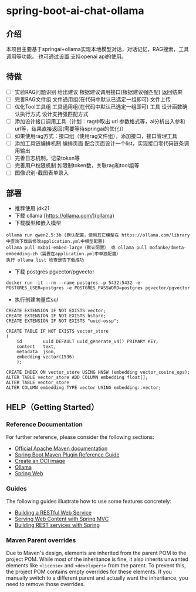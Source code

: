 # spring-boot-ai-chat-ollama

## 介绍

本项目主要基于springai+ollama实现本地模型对话，对话记忆，RAG搜索，工具调用等功能。
也可通过设置 支持openai api的使用。

## 待做

- [ ] 实验RAG问题识别 给出建议 根据建议调用接口(根据建议强匹配) 返回结果
- [ ] 完善RAG文件组 文件通用组(在代码中默认已选定一组即可)  文件上传
- [ ] 优化Tool工具组 工具通用组(在代码中默认已选定一组即可) 工具     设计函数确认执行方式 设计支持强匹配方式
- [ ] 添加设计接口调用工具（计划：rag中取出 url 参数格式等，ai分析出入参和url等，结果直接返回(需要等待springai的优化)）
- [ ] 如果使用rag方式：接口组（使用rag文件组），添加接口，接口管理工具
- [ ] 添加工具链编排机制 编排页面 配合页面设计一个list，实现接口零代码链条调用输出
- [ ] 完善日志机制，记录token等
- [ ] 完善用户权限机制 如限制token数，关联rag和tool组等
- [ ] 图像识别-截图表单录入

## 部署

- 推荐使用 jdk21
- 下载 ollama [https://ollama.com/](ollama)
- 下载模型和嵌入模型

```text
ollama run qwen2.5:3b (默认配置，使用其它模型在 https://ollama.com/library 中查询下载后修改application.yml中模型配置)
ollama pull mxbai-embed-large（默认配置） 或 ollama pull mofanke/dmeta-embedding-zh（需要在application.yml中单独配置）
执行 ollama list 检查是否下载成功
```

- 下载 postgres pgvector/pgvector

```text
docker run -it --rm --name postgres -p 5432:5432 -e POSTGRES_USER=postgres -e POSTGRES_PASSWORD=postgres pgvector/pgvector
```

- 执行创建向量库sql

```text
CREATE EXTENSION IF NOT EXISTS vector;
CREATE EXTENSION IF NOT EXISTS hstore;
CREATE EXTENSION IF NOT EXISTS "uuid-ossp";

CREATE TABLE IF NOT EXISTS vector_store
(
    id        uuid DEFAULT uuid_generate_v4() PRIMARY KEY,
    content   text,
    metadata  json,
    embedding vector(1536)
    );

CREATE INDEX ON vector_store USING HNSW (embedding vector_cosine_ops);
ALTER TABLE vector_store ADD COLUMN embedding float[];
ALTER TABLE vector_store
ALTER COLUMN embedding TYPE vector USING embedding::vector;
```

## HELP（Getting Started）

### Reference Documentation

For further reference, please consider the following sections:

* [Official Apache Maven documentation](https://maven.apache.org/guides/index.html)
* [Spring Boot Maven Plugin Reference Guide](https://docs.spring.io/spring-boot/3.4.1-SNAPSHOT/maven-plugin)
* [Create an OCI image](https://docs.spring.io/spring-boot/3.4.1-SNAPSHOT/maven-plugin/build-image.html)
* [Ollama](https://docs.spring.io/spring-ai/reference/api/chat/ollama-chat.html)
* [Spring Web](https://docs.spring.io/spring-boot/3.4.1-SNAPSHOT/reference/web/servlet.html)

### Guides

The following guides illustrate how to use some features concretely:

* [Building a RESTful Web Service](https://spring.io/guides/gs/rest-service/)
* [Serving Web Content with Spring MVC](https://spring.io/guides/gs/serving-web-content/)
* [Building REST services with Spring](https://spring.io/guides/tutorials/rest/)

### Maven Parent overrides

Due to Maven's design, elements are inherited from the parent POM to the project POM.
While most of the inheritance is fine, it also inherits unwanted elements like `<license>` and `<developers>` from the
parent.
To prevent this, the project POM contains empty overrides for these elements.
If you manually switch to a different parent and actually want the inheritance, you need to remove those overrides.